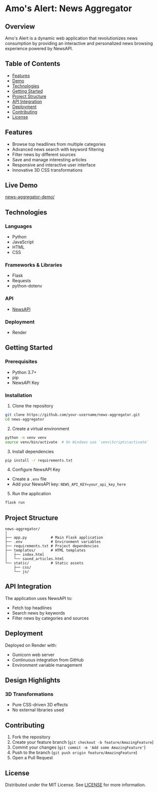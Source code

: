 # Amo's Alert: News Aggregator

## Overview

Amo's Alert is a dynamic web application that revolutionizes news consumption by providing an interactive and personalized news browsing experience powered by NewsAPI.

## Table of Contents

- [Features](#features)
- [Demo](#demo)
- [Technologies](#technologies)
- [Getting Started](#getting-started)
- [Project Structure](#project-structure)
- [API Integration](#api-integration)
- [Deployment](#deployment)
- [Contributing](#contributing)
- [License](#license)

## Features

-  Browse top headlines from multiple categories
-  Advanced news search with keyword filtering
-  Filter news by different sources
-  Save and manage interesting articles
-  Responsive and interactive user interface
-  Innovative 3D CSS transformations

## Live Demo

[news-aggregator-demo/](https://news-aggregator-95eh.onrender.com)

## Technologies

### Languages
- Python
- JavaScript
- HTML
- CSS

### Frameworks & Libraries
- Flask
- Requests
- python-dotenv

### API
- [NewsAPI](https://newsapi.org/)

### Deployment
- Render

## Getting Started

### Prerequisites
- Python 3.7+
- pip
- NewsAPI Key

### Installation

1. Clone the repository
```bash
git clone https://github.com/your-username/news-aggregator.git
cd news-aggregator
```

2. Create a virtual environment
```bash
python -m venv venv
source venv/bin/activate  # On Windows use `venv\Scripts\activate`
```

3. Install dependencies
```bash
pip install -r requirements.txt
```

4. Configure NewsAPI Key
- Create a `.env` file
- Add your NewsAPI key: `NEWS_API_KEY=your_api_key_here`

5. Run the application
```bash
flask run
```

## Project Structure

```
news-aggregator/
│
├── app.py           # Main Flask application
├── .env             # Environment variables
├── requirements.txt # Project dependencies
├── templates/       # HTML templates
│   ├── index.html
│   └── saved_articles.html
└── static/          # Static assets
    ├── css/
    └── js/
```

## API Integration

The application uses NewsAPI to:
- Fetch top headlines
- Search news by keywords
- Filter news by categories and sources

## Deployment

Deployed on Render with:
- Gunicorn web server
- Continuous integration from GitHub
- Environment variable management

## Design Highlights

### 3D Transformations
- Pure CSS-driven 3D effects
- No external libraries used


## Contributing

1. Fork the repository
2. Create your feature branch (`git checkout -b feature/AmazingFeature`)
3. Commit your changes (`git commit -m 'Add some AmazingFeature'`)
4. Push to the branch (`git push origin feature/AmazingFeature`)
5. Open a Pull Request



## License

Distributed under the MIT License. See [LICENSE](https://opensource.org/licenses/MIT) for more information.

